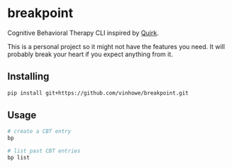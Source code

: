 # breakpoint

Cognitive Behavioral Therapy CLI inspired by [Quirk](https://github.com/flaque/quirk).

This is a personal project so it might not have the features you need. It will probably
break your heart if you expect anything from it.

## Installing

```sh
pip install git+https://github.com/vinhowe/breakpoint.git
```

## Usage

```sh
# create a CBT entry
bp

# list past CBT entries
bp list
```

